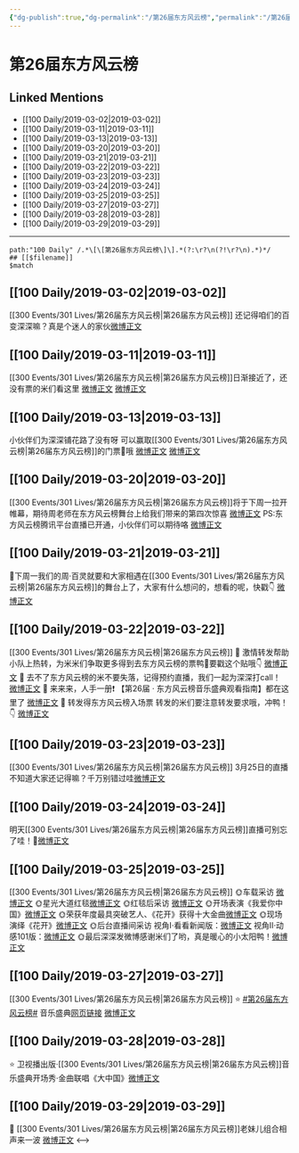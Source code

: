 ```yaml
---
{"dg-publish":true,"dg-permalink":"/第26届东方风云榜","permalink":"/第26届东方风云榜/"}
---
```


# 第26届东方风云榜

## Linked Mentions
- [[100 Daily/2019-03-02\|2019-03-02]]
- [[100 Daily/2019-03-11\|2019-03-11]]
- [[100 Daily/2019-03-13\|2019-03-13]]
- [[100 Daily/2019-03-20\|2019-03-20]]
- [[100 Daily/2019-03-21\|2019-03-21]]
- [[100 Daily/2019-03-22\|2019-03-22]]
- [[100 Daily/2019-03-23\|2019-03-23]]
- [[100 Daily/2019-03-24\|2019-03-24]]
- [[100 Daily/2019-03-25\|2019-03-25]]
- [[100 Daily/2019-03-27\|2019-03-27]]
- [[100 Daily/2019-03-28\|2019-03-28]]
- [[100 Daily/2019-03-29\|2019-03-29]]


---

```expander
path:"100 Daily" /.*\[\[第26届东方风云榜\]\].*(?:\r?\n(?!\r?\n).*)*/
## [[$filename]]
$match
```
## [[100 Daily/2019-03-02\|2019-03-02]]
[[300 Events/301 Lives/第26届东方风云榜\|第26届东方风云榜]]
还记得咱们的百变深深嘛？真是个迷人的家伙[微博正文](https://m.weibo.cn/6466290670/4345427044761461)
## [[100 Daily/2019-03-11\|2019-03-11]]
[[300 Events/301 Lives/第26届东方风云榜\|第26届东方风云榜]]日渐接近了，还没有票的米们看这里
[微博正文](https://m.weibo.cn/6466290670/4348607660458266)
[微博正文](https://m.weibo.cn/6466290670/4348764157908878)
## [[100 Daily/2019-03-13\|2019-03-13]]
小伙伴们为深深铺花路了没有呀 可以赢取[[300 Events/301 Lives/第26届东方风云榜\|第26届东方风云榜]]的门票🎫哦
[微博正文](https://m.weibo.cn/6466290670/4349412283040328)
[微博正文](https://m.weibo.cn/6466290670/4349401705159558)

## [[100 Daily/2019-03-20\|2019-03-20]]
[[300 Events/301 Lives/第26届东方风云榜\|第26届东方风云榜]]将于下周一拉开帷幕，期待周老师在东方风云榜舞台上给我们带来的第四次惊喜
[微博正文](https://m.weibo.cn/6466290670/4352027528022055)
PS:东方风云榜腾讯平台直播已开通，小伙伴们可以期待咯
[微博正文](https://m.weibo.cn/6466290670/4351907130498317)

## [[100 Daily/2019-03-21\|2019-03-21]]
📢下周一我们的周·百灵就要和大家相遇在[[300 Events/301 Lives/第26届东方风云榜\|第26届东方风云榜]]的舞台上了，大家有什么想问的，想看的呢，快戳👇
[微博正文](https://m.weibo.cn/6466290670/4352403790673301)
## [[100 Daily/2019-03-22\|2019-03-22]]
[[300 Events/301 Lives/第26届东方风云榜\|第26届东方风云榜]]
🔔 激情转发帮助小队上热转，为米米们争取更多得到去东方风云榜的票鸭💪要戳这个贴哦👇
[微博正文](https://m.weibo.cn/5516625428/4352593759206258)
🔔 去不了东方风云榜的米不要失落，记得预约直播，我们一起为深深打call！
[微博正文](https://m.weibo.cn/6466290670/4352604626748813)
🔔 来来来，人手一册❗
【第26届 · 东方风云榜音乐盛典观看指南】都在这里了
[微博正文](https://m.weibo.cn/6466290670/4352657839901123)
🔔 转发得东方风云榜入场票 转发的米们要注意转发要求哦，冲鸭！👇
[微博正文](https://m.weibo.cn/6466290670/4352675405203107)
## [[100 Daily/2019-03-23\|2019-03-23]]
[[300 Events/301 Lives/第26届东方风云榜\|第26届东方风云榜]]
3月25日的直播不知道大家还记得嘛？千万别错过哇[微博正文](https://m.weibo.cn/6466290670/4353070257700293)

## [[100 Daily/2019-03-24\|2019-03-24]]
明天[[300 Events/301 Lives/第26届东方风云榜\|第26届东方风云榜]]直播可别忘了哇！🐰[微博正文](https://m.weibo.cn/6466290670/4353070257700293)

## [[100 Daily/2019-03-25\|2019-03-25]]
[[300 Events/301 Lives/第26届东方风云榜\|第26届东方风云榜]]
🌞车载采访 [微博正文](https://m.weibo.cn/6466290670/4353755287364770)
🌞星光大道红毯[微博正文](https://m.weibo.cn/6466290670/4353756583379618)
🌞红毯后采访 [微博正文](https://m.weibo.cn/6466290670/4353777265784213)
🌞开场表演《我爱你中国》[微博正文](https://m.weibo.cn/6466290670/4353818139193301)
🌞荣获年度最具突破艺人、《花开》获得十大金曲[微博正文](https://m.weibo.cn/6466290670/4353870811541101)
🌞现场演绎《花开》[微博正文](https://m.weibo.cn/6466290670/4353843448012780)
🌞后台直播间采访
视角Ⅰ·看看新闻版：[微博正文](https://m.weibo.cn/6466290670/4353879208521789)
视角Ⅱ·动感101版：[微博正文](https://m.weibo.cn/6466290670/4353851148288669)
🌞最后深深发微博感谢米们了哟，真是暖心的小太阳鸭！[微博正文](https://m.weibo.cn/6466290670/4353860614781423)
## [[100 Daily/2019-03-27\|2019-03-27]]
[[300 Events/301 Lives/第26届东方风云榜\|第26届东方风云榜]]
⭐ [#第26届东方风云榜#](https://s.weibo.com/weibo?q=%23%E7%AC%AC26%E5%B1%8A%E4%B8%9C%E6%96%B9%E9%A3%8E%E4%BA%91%E6%A6%9C%23) 音乐盛典[网页链接](https://t.cn/EJlrVWT)
[微博正文](https://m.weibo.cn/6466290670/4354570375671549)

## [[100 Daily/2019-03-28\|2019-03-28]]
⭐ 卫视播出版·[[300 Events/301 Lives/第26届东方风云榜\|第26届东方风云榜]]音乐盛典开场秀·金曲联唱《大中国》[微博正文](https://weibo.com/6466290670/Hn3moFMP2)

## [[100 Daily/2019-03-29\|2019-03-29]]
🌟 [[300 Events/301 Lives/第26届东方风云榜\|第26届东方风云榜]]老妹儿组合相声来一波
[微博正文](https://m.weibo.cn/6466290670/4355235910435106)
<-->